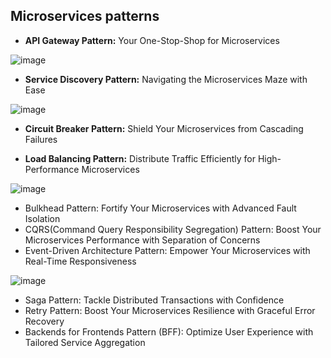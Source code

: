 ## Microservices patterns

- **API Gateway Pattern:** Your One-Stop-Shop for Microservices

![image](https://github.com/VikasViki/Learnings/assets/22794763/300b8e8c-9e02-45b0-9be8-32b98fe1a975)

- **Service Discovery Pattern:** Navigating the Microservices Maze with Ease

![image](https://github.com/VikasViki/Learnings/assets/22794763/7daa8ce2-ea10-451e-8613-6d83ef0afff4)

- **Circuit Breaker Pattern:** Shield Your Microservices from Cascading Failures

- **Load Balancing Pattern:** Distribute Traffic Efficiently for High-Performance Microservices

![image](https://github.com/VikasViki/Learnings/assets/22794763/01e9469c-f67f-487a-986c-cb02126cb411)

- Bulkhead Pattern: Fortify Your Microservices with Advanced Fault Isolation
- CQRS(Command Query Responsibility Segregation) Pattern: Boost Your Microservices Performance with Separation of Concerns
- Event-Driven Architecture Pattern: Empower Your Microservices with Real-Time Responsiveness

![image](https://github.com/VikasViki/Learnings/assets/22794763/bd305154-c708-4144-ba8e-a5a587aa12e1)

- Saga Pattern: Tackle Distributed Transactions with Confidence
- Retry Pattern: Boost Your Microservices Resilience with Graceful Error Recovery
- Backends for Frontends Pattern (BFF): Optimize User Experience with Tailored Service Aggregation
